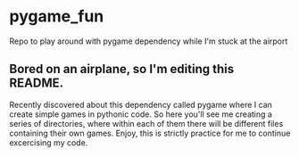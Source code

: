 # pygame_fun
Repo to play around with pygame dependency while I'm stuck at the airport

## Bored on an airplane, so I'm editing this README.
  Recently discovered about this dependency called pygame where I can create simple games in pythonic code. 
So here you'll see me creating a series of directories, where within each of them there will be different files containing their own games. Enjoy, this is strictly practice for me to continue excercising my code.
